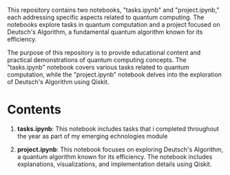 
This repository contains two notebooks, "tasks.ipynb" and "project.ipynb," each addressing specific aspects related to quantum computing. 
The notebooks explore tasks in quantum computation and a project focused on Deutsch's Algorithm, a fundamental quantum algorithm known for its efficiency.

The purpose of this repository is to provide educational content and practical demonstrations of quantum computing concepts.
The "tasks.ipynb" notebook covers various tasks related to quantum computation, while the "project.ipynb" notebook delves into the exploration of Deutsch's Algorithm using Qiskit.

# Contents

1. **tasks.ipynb**: This notebook includes tasks that i completed throughout the year as part of my emerging echnologies module

2. **project.ipynb**: This notebook focuses on exploring Deutsch's Algorithm, a quantum algorithm known for its efficiency. The notebook includes explanations, visualizations, and implementation details using Qiskit.
